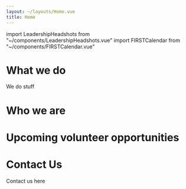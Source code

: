 ```yaml
---
layout: ~/layouts/Home.vue
title: Home
---
```


import LeadershipHeadshots from "~/components/LeadershipHeadshots.vue"
import FIRSTCalendar from "~/components/FIRSTCalendar.vue"

# What we do

We do stuff

# Who we are

<LeadershipHeadshots />

# Upcoming volunteer opportunities

<FIRSTCalendar />

# Contact Us

Contact us here
